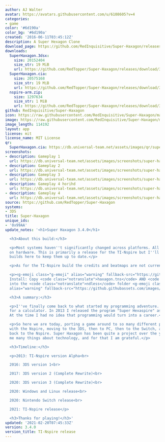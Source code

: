 ```yaml
---
author: AJ Walter
avatar: https://avatars.githubusercontent.com/u/6108605?v=4
categories:
- game
color: '#6d190a'
color_bg: '#6d190a'
created: '2016-06-11T03:45:12Z'
description: A Super Hexagon Clone
download_page: https://github.com/RedInquisitive/Super-Haxagon/releases
downloads:
  SuperHaxagon.3dsx:
    size: 20152404
    size_str: 19 MiB
    url: https://github.com/RedTopper/Super-Haxagon/releases/download/3.4.0/SuperHaxagon.3dsx
  SuperHaxagon.cia:
    size: 20575168
    size_str: 19 MiB
    url: https://github.com/RedTopper/Super-Haxagon/releases/download/3.4.0/SuperHaxagon.cia
  nspire-arm.zip:
    size: 1297634
    size_str: 1 MiB
    url: https://github.com/RedTopper/Super-Haxagon/releases/download/3.4.0/nspire-arm.zip
github: RedInquisitive/Super-Haxagon
icon: https://raw.githubusercontent.com/RedInquisitive/Super-Haxagon/master/media/icon-3ds.png
image: https://raw.githubusercontent.com/RedInquisitive/Super-Haxagon/master/media/banner.png
image_length: 114192
layout: app
license: mit
license_name: MIT License
qr:
  SuperHaxagon.cia: https://db.universal-team.net/assets/images/qr/superhaxagon-cia.png
screenshots:
- description: Gameplay 1
  url: https://db.universal-team.net/assets/images/screenshots/super-haxagon/gameplay-1.png
- description: Gameplay 2
  url: https://db.universal-team.net/assets/images/screenshots/super-haxagon/gameplay-2.png
- description: Gameplay 3
  url: https://db.universal-team.net/assets/images/screenshots/super-haxagon/gameplay-3.png
- description: Gameplay 4 horihd
  url: https://db.universal-team.net/assets/images/screenshots/super-haxagon/gameplay-4-horihd.png
- description: Gameplay 4
  url: https://db.universal-team.net/assets/images/screenshots/super-haxagon/gameplay-4.png
source: https://github.com/RedTopper/Super-Haxagon
systems:
- 3DS
title: Super-Haxagon
unique_ids:
- '0x99AA'
update_notes: '<h1>Super Haxagon 3.4.0</h1>

  <h3>About this build:</h3>

  <p>Most systems haven''t significantly changed across platforms. All have been tested
  on hardware. This is primarily a release for the TI-Nspire but I''ll upload new
  builds here to keep them up to date.</p>

  <p>As for the TI-Nspire build the credits and beatmaps are not currently working.</p>

  <p><g-emoji class="g-emoji" alias="warning" fallback-src="https://github.githubassets.com/images/icons/emoji/unicode/26a0.png">⚠️</g-emoji>
  Install: Copy <code class="notranslate">haxagon.tns</code> AND <code class="notranslate">levels.haxagon.tns</code>
  into the <code class="notranslate">ndless</code> folder <g-emoji class="g-emoji"
  alias="warning" fallback-src="https://github.githubassets.com/images/icons/emoji/unicode/26a0.png">⚠️</g-emoji></p>

  <h3>A summary:</h3>

  <p>I''ve finally come back to what started my programming adventure. A simple app
  for a calculator. In 2013 I released the program "Super Hexaspire" as an alpha.
  At the time I had no idea that programming would turn into a career.</p>

  <p>So here we are today, porting a game around to so many different platforms. Starting
  with the Nspire, moving to the 3DS, then to PC, then to the Switch, and finally
  back to the Nspire. Super Haxagon has been quite a project over the years and taught
  me many things about technology, and for that I am grateful.</p>

  <h3>Timeline:</h3>

  <p>2013: TI-Nspire version Alpha<br>

  2016: 3DS version 1<br>

  2017: 3DS version 2 (Complete Rewrite)<br>

  2020: 3DS version 3 (Complete Rewrite)<br>

  2020: Windows and Linux release<br>

  2020: Nintendo Switch release<br>

  2021: TI-Nspire release</p>

  <h3>Thanks for playing!</h3>'
updated: '2021-02-20T07:45:33Z'
version: 3.4.0
version_title: TI-Nspire release
---
```

